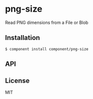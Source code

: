 
# png-size

  Read PNG dimensions from a File or Blob

## Installation

    $ component install component/png-size

## API

   

## License

  MIT
